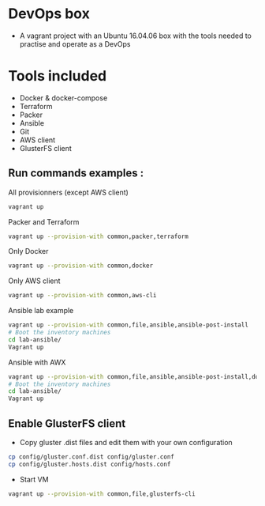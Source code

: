 # DevOps box
* A vagrant project with an Ubuntu 16.04.06 box with the tools needed to practise and operate as a DevOps

# Tools included
* Docker & docker-compose
* Terraform
* Packer
* Ansible
* Git
* AWS client
* GlusterFS client

## Run commands examples :

All provisionners (except AWS client)
```bash
vagrant up 
```

Packer and Terraform 
```bash
vagrant up --provision-with common,packer,terraform
```

Only Docker 
```bash
vagrant up --provision-with common,docker
```

Only AWS client 
```bash
vagrant up --provision-with common,aws-cli
```

Ansible lab example 
```bash
vagrant up --provision-with common,file,ansible,ansible-post-install
# Boot the inventory machines
cd lab-ansible/
Vagrant up
```

Ansible with AWX 
```bash
vagrant up --provision-with common,file,ansible,ansible-post-install,docker,awx
# Boot the inventory machines
cd lab-ansible/
Vagrant up
```

## Enable GlusterFS client

- Copy gluster .dist files and edit them with your own configuration
```bash
cp config/gluster.conf.dist config/gluster.conf
cp config/gluster.hosts.dist config/hosts.conf
```
- Start VM
```bash
vagrant up --provision-with common,file,glusterfs-cli
```

